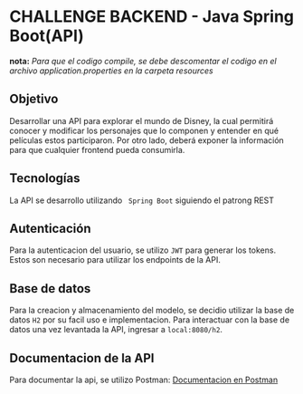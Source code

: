 # CHALLENGE BACKEND - Java Spring Boot(API)

**nota:** _Para que el codigo compile, se debe descomentar el codigo en el archivo application.properties en la carpeta resources_

## Objetivo

Desarrollar una API para explorar el mundo de Disney, la cual permitirá conocer y modificar los
personajes que lo componen y entender en qué películas estos participaron. Por otro lado, deberá
exponer la información para que cualquier frontend pueda consumirla.

## Tecnologías

La API se desarrollo utilizando ``` Spring Boot``` siguiendo el patrong REST

## Autenticación

Para la autenticacion del usuario, se utilizo ``` JWT ``` para generar los tokens. Estos son necesario para utilizar los endpoints de la API.


## Base de datos

Para la creacion y almacenamiento del modelo, se decidio utilizar la base de datos ``` H2 ``` por su facil uso e implementacion.
Para interactuar con la base de datos una vez levantada la API, ingresar a ``` local:8080/h2 ```.

## Documentacion de la API

Para documentar la api, se utilizo Postman:
[Documentacion en Postman](https://www.postman.com/pablo97758/workspace/challenge-alkemy/collection/11694978-f5d65b3a-1640-4fa0-ad4d-4ca53c932ea3?ctx=documentation)


